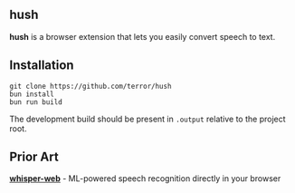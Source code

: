## hush

**hush** is a browser extension that lets you easily convert speech to text.

## Installation

```
git clone https://github.com/terror/hush
bun install
bun run build
```

The development build should be present in `.output` relative to the project
root.

## Prior Art

[**whisper-web**](https://github.com/xenova/whisper-web) - ML-powered speech recognition directly in your browser


